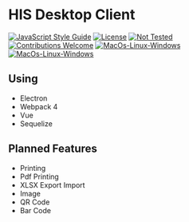 # HIS Desktop Client

[![JavaScript Style Guide](https://img.shields.io/badge/code_style-standard-brightgreen.svg?longCache=true&style=flat-square)](https://standardjs.com)
[![License](https://img.shields.io/badge/license-mit-green.svg?longCache=true&style=flat-square)](https://github.com/idnesdotlink/his-client/blob/master/LICENSE)
[![Not Tested](https://img.shields.io/badge/tests-not%20tested-red.svg?longCache=true&style=flat-square)]()
[![Contributions Welcome](https://img.shields.io/badge/contributions-welcome-green.svg?longCache=true&style=flat-square)]()
[![MacOs-Linux-Windows](https://img.shields.io/badge/platform-macOS%20%7C%20Windows%20%7C%20Linux-orange.svg?longCache=true&style=flat-square)]()
[![MacOs-Linux-Windows](https://img.shields.io/badge/sponsor-phcc.co.id-eb6fa5.svg?longCache=true&style=flat-square)]()

<!--
|Windows|Linux|
|:-:|:-:|
|[![Build status](https://ci.appveyor.com/api/projects/status/[projectid]?svg=true)](https://ci.appveyor.com/project/idnesdotlink/[projectid])|[![Build status](https://travis-ci.org/idnesdotlink/[projectid].svg?branch=master)](https://travis-ci.org/idnesdotlink/[projectid])|
-->

## Using

* Electron
* Webpack 4
* Vue
* Sequelize

## Planned Features

* Printing
* Pdf Printing
* XLSX Export Import
* Image
* QR Code
* Bar Code
